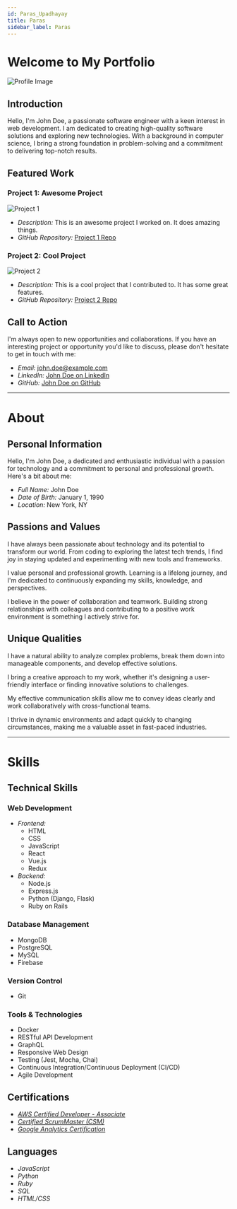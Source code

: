 ```yaml
---
id: Paras_Upadhayay
title: Paras
sidebar_label: Paras
---
```


# Welcome to My Portfolio


![Profile Image](https://example.com/profile-image.jpg)

## Introduction

Hello, I'm John Doe, a passionate software engineer with a keen interest in web development. I am dedicated to creating high-quality software solutions and exploring new technologies. With a background in computer science, I bring a strong foundation in problem-solving and a commitment to delivering top-notch results.

## Featured Work

### Project 1: Awesome Project

![Project 1](https://example.com/project1.jpg)

- *Description:* This is an awesome project I worked on. It does amazing things.
- *GitHub Repository:* [Project 1 Repo](https://github.com/your-username/project1)

### Project 2: Cool Project

![Project 2](https://example.com/project2.jpg)

- *Description:* This is a cool project that I contributed to. It has some great features.
- *GitHub Repository:* [Project 2 Repo](https://github.com/your-username/project2)

## Call to Action

I'm always open to new opportunities and collaborations. If you have an interesting project or opportunity you'd like to discuss, please don't hesitate to get in touch with me:

- *Email:* john.doe@example.com
- *LinkedIn:* [John Doe on LinkedIn](https://www.linkedin.com/in/johndoe)
- *GitHub:* [John Doe on GitHub](https://github.com/johndoe)




-------------------------------------------------

# About


## Personal Information

Hello, I'm John Doe, a dedicated and enthusiastic individual with a passion for technology and a commitment to personal and professional growth. Here's a bit about me:

- *Full Name:* John Doe
- *Date of Birth:* January 1, 1990
- *Location:* New York, NY

## Passions and Values


I have always been passionate about technology and its potential to transform our world. From coding to exploring the latest tech trends, I find joy in staying updated and experimenting with new tools and frameworks.


I value personal and professional growth. Learning is a lifelong journey, and I'm dedicated to continuously expanding my skills, knowledge, and perspectives.


I believe in the power of collaboration and teamwork. Building strong relationships with colleagues and contributing to a positive work environment is something I actively strive for.


## Unique Qualities


I have a natural ability to analyze complex problems, break them down into manageable components, and develop effective solutions.


I bring a creative approach to my work, whether it's designing a user-friendly interface or finding innovative solutions to challenges.


My effective communication skills allow me to convey ideas clearly and work collaboratively with cross-functional teams.


I thrive in dynamic environments and adapt quickly to changing circumstances, making me a valuable asset in fast-paced industries.



-------------------------------------------------

# Skills




## Technical Skills

### Web Development

- *Frontend:*
  - HTML
  - CSS
  - JavaScript
  - React
  - Vue.js
  - Redux
- *Backend:*
  - Node.js
  - Express.js
  - Python (Django, Flask)
  - Ruby on Rails

### Database Management

- MongoDB
- PostgreSQL
- MySQL
- Firebase

### Version Control

- Git

### Tools & Technologies

- Docker
- RESTful API Development
- GraphQL
- Responsive Web Design
- Testing (Jest, Mocha, Chai)
- Continuous Integration/Continuous Deployment (CI/CD)
- Agile Development

## Certifications


- [*AWS Certified Developer - Associate*](https://github.com/your-username/project1)
- [*Certified ScrumMaster (CSM)*](https://github.com/your-username/project1)
- [ *Google Analytics Certification*](https://github.com/your-username/project1)

## Languages

- *JavaScript*
- *Python*
- *Ruby*
- *SQL*
- *HTML/CSS*
